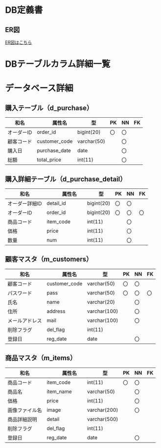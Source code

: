 # DB定義書
## ER図
[ER図はこちら](https://github.com/Aso2001369/2021sys-design/blob/main/src/md/DB2/myER.md "ER図はこちら") 

# DBテーブルカラム詳細一覧

# データベース詳細

## 購入テーブル（d_purchase）

|和名| 　　属性名 　　| 　型　 | PK | NN | FK |
|----|---------------|--------|----|----|----|
|オーダーID|order_id|bigint(20)|〇|〇||
|顧客コード|customer_code|varchar(50)||〇||
|購入日|purchase_date|date||〇||
|総額|total_price|int(11)||〇||

## 購入詳細テーブル（d_purchase_detail）

|和名| 　　属性名 　　| 　型　 | PK | NN | FK |
|----|---------------|--------|----|----|----|
|オーダー詳細ID|detail_id|bigint(20)|〇|〇||
|オーダーID|order_id|bigint(20)|〇|〇|〇|
|商品コード|item_code|int(11)||〇||
|価格|price|int(11)||〇||
|数量|num|int(11)||〇||

## 顧客マスタ（m_customers）
|和名| 　　属性名 　　| 　型　 | PK | NN | FK |
|----|---------------|--------|----|----|----|
|顧客コード|customer_code|varchar(50)|〇|〇||
|パスワード|pass|varchar(50)|〇|〇|〇|
|氏名|name|varchar(20)||〇||
|住所|address|varchar(100)||〇||
|メールアドレス|mail|varchar(100)||〇||
|削除フラグ|del_flag|int(11)||||
|登録日|reg_date|date||〇||


## 商品マスタ（m_items）
|和名| 　　属性名 　　| 　型　 | PK | NN | FK |
|----|---------------|--------|----|----|----|
|商品コード|item_code|int(11)|〇|〇||
|商品名|item_name|varchar(50)||〇||
|価格|price|int(11)||〇||
|画像ファイル名|image|varchar(200)||〇||
|商品詳細説明|detail|varchar(500)||||
|削除フラグ|del_flag|int(11)||||
|登録日|reg_date|date||〇||
